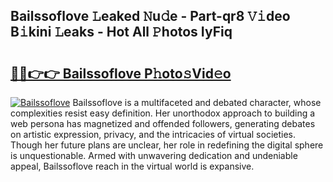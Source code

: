 ## Bailssoflove 𝙻eaked 𝙽u𝚍e - Part-qr8 𝚅𝚒deo B𝚒kini 𝙻eaks - Hot All 𝙿hotos IyFiq

# <h2><a href="http://ld092m.urlbe.top/?page=Bailssoflove">🔗🔗👉👉 Bailssoflove P𝚑oto𝚜Vid𝚎o</a></h2>

[![Bailssoflove](https://i.imgur.com/eBuTRDB.gif)](http://ld092m.urlbe.top/?page=Bailssoflove)
Bailssoflove is a multifaceted and debated character, whose complexities resist easy definition. Her unorthodox approach to building a web persona has magnetized and offended followers, generating debates on artistic expression, privacy, and the intricacies of virtual societies. Though her future plans are unclear, her role in redefining the digital sphere is unquestionable. Armed with unwavering dedication and undeniable appeal, Bailssoflove reach in the virtual world is expansive.
